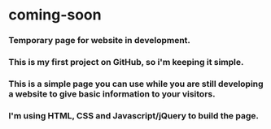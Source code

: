 # coming-soon
### Temporary page for website in development. 
### This is my first project on GitHub, so i'm keeping it simple.
### This is a simple page you can use while you are still developing a website to give basic information to your visitors.
### I'm using HTML, CSS and Javascript/jQuery to build the page. 
